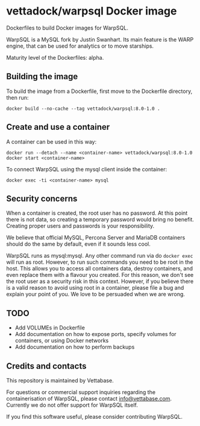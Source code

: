# vettadock/warpsql Docker image

Dockerfiles to build Docker images for WarpSQL.

WarpSQL is a MySQL fork by Justin Swanhart. Its main feature is the WARP engine, that
can be used for analytics or to move starships.

Maturity level of the Dockerfiles: alpha.


## Building the image

To build the image from a Dockerfile, first move to the Dockerfile directory, then run:

```
docker build --no-cache --tag vettadock/warpsql:8.0-1.0 .

```


## Create and use a container

A container can be used in this way:

```
docker run --detach --name <container-name> vettadock/warpsql:8.0-1.0
docker start <container-name>
```

To connect WarpSQL using the mysql client inside the container:

```
docker exec -ti <container-name> mysql
```


## Security concerns

When a container is created, the root user has no password. At this point there is not data,
so creating a temporary password would bring no benefit. Creating proper users and
passwords is your responsibility.

We believe that official MySQL, Percona Server and MariaDB containers should do the same by
default, even if it sounds less cool.

WarpSQL runs as mysql:mysql. Any other command run via do `docker exec` will run as root.
However, to run such commands you need to be root in the host. This allows you to access
all containers data, destroy containers, and even replace them with a flavour you created.
For this reason, we don't see the root user as a security risk in this context.
However, if you believe there is a valid reason to avoid using root in a container,
please file a bug and explain your point of you. We love to be persuaded when we are wrong.


## TODO

- Add VOLUMEs in Dockerfile
- Add documentation on how to expose ports, specify volumes for containers, or using Docker networks
- Add documentation on how to perform backups


## Credits and contacts

This repository is maintained by Vettabase.

For questions or commercial support inquiries regarding the containerisation of WarpSQL, please
contact info@vettabase.com. Currently we do not offer support for WarpSQL itself.

If you find this software useful, please consider contributing WarpSQL.


